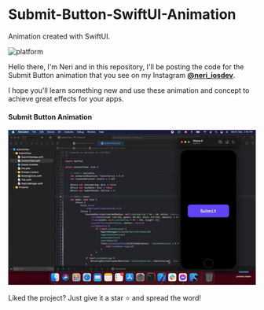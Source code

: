# Submit-Button-SwiftUI-Animation
Animation created with SwiftUI.

![platform](https://img.shields.io/badge/platform-iOS-orange)


Hello there, I'm Neri and in this repository, I'll be posting the code for the Submit Button animation that you see on my Instagram 
    [**@neri_iosdev**](https://www.instagram.com/neri_iosdev/).
    
I hope you'll learn something new and use these animation and concept to achieve great effects for your apps.

#### Submit Button Animation

![SubmitButton](https://github.com/nerimenebt/Submit-Button-SwiftUI-Animation/blob/main/submit.gif)

Liked the project? Just give it a star ⭐️ and spread the word!
